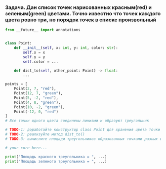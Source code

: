 
### Задача. Дан список точек нарисованных красным(red) и зеленым(green) цветами. Точно известно что точек каждого цвета ровно три, но порядок точек в списке произвольный

```python
from __future__ import annotations


class Point:
    def __init__(self, x: int, y: int, color: str):
        self.x = x
        self.y = y
        self.color = ...

    def dist_to(self, other_point: Point) -> float:
        ...

points = [
    Point(2, 7, "red"),
    Point(12, 7, "green"),
    Point(5, -2, "red"),
    Point(4, 8, "green"),
    Point(10, -2, "green"),
    Point(-12, 0, "red")
]
# Все точки одного цвета соединены линиями и образуют треугольник

# TODO-1: доработайте конструктор class Point для хранения цвета точки
# TODO-2: реализуйте метод dist_to()
# TODO-3: вычислите площади треугольников образованных точками разных цветов

# your core here...

print("Площадь красного треугольника = ", ...)
print("Площадь зеленого треугольника = ", ...)

```